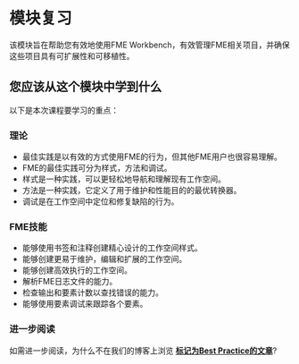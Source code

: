 # 模块复习

该模块旨在帮助您有效地使用FME Workbench，有效管理FME相关项目，并确保这些项目具有可扩展性和可移植性。

## 您应该从这个模块中学到什么

以下是本次课程要学习的重点：

### 理论

* 最佳实践是以有效的方式使用FME的行为，但其他FME用户也很容易理解。
* FME的最佳实践可分为样式，方法和调试。
* 样式是一种实践，可以更轻松地导航和理解现有工作空间。
* 方法是一种实践，它定义了用于维护和性能目的的最优转换器。
* 调试是在工作空间中定位和修复缺陷的行为。

### FME技能

* 能够使用书签和注释创建精心设计的工作空间样式。
* 能够创建更易于维护，编辑和扩展的工作空间。
* 能够创建高效执行的工作空间。
* 解析FME日志文件的能力。
* 检查输出和要素计数以查找错误的能力。
* 能够使用要素调试来跟踪各个要素。

### 进一步阅读

如需进一步阅读，为什么不在我们的博客上浏览 [**标记为Best Practice的文章**](http://blog.safe.com/tag/Best-Practice/)?

